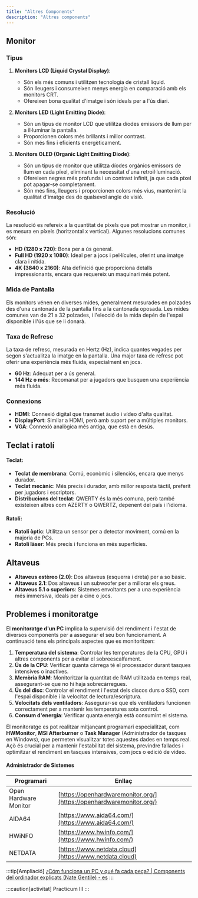 ```yaml
---
title: "Altres Components"
description: "Altres components"
---
```


## Monitor
### Tipus

1. **Monitors LCD (Liquid Crystal Display)**:
   - Són els més comuns i utilitzen tecnologia de cristall líquid.
   - Són lleugers i consumeixen menys energia en comparació amb els monitors CRT.
   - Ofereixen bona qualitat d'imatge i són ideals per a l'ús diari.

2. **Monitors LED (Light Emitting Diode)**:
   - Són un tipus de monitor LCD que utilitza díodes emissors de llum per a il·luminar la pantalla.
   - Proporcionen colors més brillants i millor contrast.
   - Són més fins i eficients energèticament.

3. **Monitors OLED (Organic Light Emitting Diode)**:
   - Són un tipus de monitor que utilitza díodes orgànics emissors de llum en cada píxel, eliminant la necessitat d'una retroil·luminació.
   - Ofereixen negres més profunds i un contrast infinit, ja que cada píxel pot apagar-se completament.
   - Són més fins, lleugers i proporcionen colors més vius, mantenint la qualitat d'imatge des de qualsevol angle de visió.

### Resolució

La resolució es refereix a la quantitat de píxels que pot mostrar un monitor, i es mesura en píxels (horitzontal x vertical). Algunes resolucions comunes són:

- **HD (1280 x 720)**: Bona per a ús general.
- **Full HD (1920 x 1080)**: Ideal per a jocs i pel·lícules, oferint una imatge clara i nítida.
- **4K (3840 x 2160)**: Alta definició que proporciona detalls impressionants, encara que requereix un maquinari més potent.

### Mida de Pantalla

Els monitors vénen en diverses mides, generalment mesurades en polzades des d'una cantonada de la pantalla fins a la cantonada oposada. Les mides comunes van de 21 a 32 polzades, i l'elecció de la mida depén de l'espai disponible i l'ús que se li donarà.

### Taxa de Refresc

La taxa de refresc, mesurada en Hertz (Hz), indica quantes vegades per segon s'actualitza la imatge en la pantalla. Una major taxa de refresc pot oferir una experiència més fluida, especialment en jocs.

- **60 Hz**: Adequat per a ús general.
- **144 Hz o més**: Recomanat per a jugadors que busquen una experiència més fluida.

### Connexions

- **HDMI**: Connexió digital que transmet àudio i vídeo d'alta qualitat.
- **DisplayPort**: Similar a HDMI, però amb suport per a múltiples monitors.
- **VGA**: Connexió analògica més antiga, que està en desús.

## Teclat i ratolí

#### Teclat:
- **Teclat de membrana**: Comú, econòmic i silenciós, encara que menys durador.
- **Teclat mecànic**: Més precís i durador, amb millor resposta tàctil, preferit per jugadors i escriptors.
- **Distribucions del teclat**: QWERTY és la més comuna, però també existeixen altres com AZERTY o QWERTZ, depenent del país i l'idioma.
#### Ratolí:
- **Ratolí òptic**: Utilitza un sensor per a detectar moviment, comú en la majoria de PCs.
- **Ratolí làser**: Més precís i funciona en més superfícies.

## Altaveus

- **Altaveus estèreo (2.0)**: Dos altaveus (esquerra i dreta) per a so bàsic.
- **Altaveus 2.1**: Dos altaveus i un subwoofer per a millorar els greus.
- **Altaveus 5.1 o superiors**: Sistemes envoltants per a una experiència més immersiva, ideals per a cine o jocs.

## Problemes i monitoratge

El **monitoratge d'un PC** implica la supervisió del rendiment i l'estat de diversos components per a assegurar el seu bon funcionament. A continuació tens els principals aspectes que es monitoritzen:

1. **Temperatura del sistema**: Controlar les temperatures de la CPU, GPU i altres components per a evitar el sobreescalfament.
2. **Ús de la CPU**: Verificar quanta càrrega té el processador durant tasques intensives o inactives.
3. **Memòria RAM**: Monitoritzar la quantitat de RAM utilitzada en temps real, assegurant-se que no hi haja sobrecàrregues.
4. **Ús del disc**: Controlar el rendiment i l'estat dels discos durs o SSD, com l'espai disponible i la velocitat de lectura/escriptura.
5. **Velocitats dels ventiladors**: Assegurar-se que els ventiladors funcionen correctament per a mantenir les temperatures sota control.
6. **Consum d'energia**: Verificar quanta energia està consumint el sistema.

El monitoratge es pot realitzar mitjançant programari especialitzat, com **HWMonitor**, **MSI Afterburner** o **Task Manager** (Administrador de tasques en Windows), que permeten visualitzar totes aquestes dades en temps real. Açò és crucial per a mantenir l'estabilitat del sistema, previndre fallades i optimitzar el rendiment en tasques intensives, com jocs o edició de vídeo.

#### Administrador de Sistemes

| Programari                 | Enllaç                                        |
|----------------------------|-----------------------------------------------|
| Open Hardware Monitor       | [https://openhardwaremonitor.org/](https://openhardwaremonitor.org/) |
| AIDA64                      | [https://www.aida64.com/](https://www.aida64.com/) |
| HWiNFO                      | [https://www.hwinfo.com/](https://www.hwinfo.com/) |
| NETDATA                     | [https://www.netdata.cloud](https://www.netdata.cloud) |

:::tip[Ampliació]
[¿Cóm funciona un PC y qué fa cada peça? | Components del ordinador explicats (Nate Gentile) - es](https://www.youtube.com/watch?v=0zkX6nlpiSk)
:::

:::caution[activitat]
Practicum III
:::